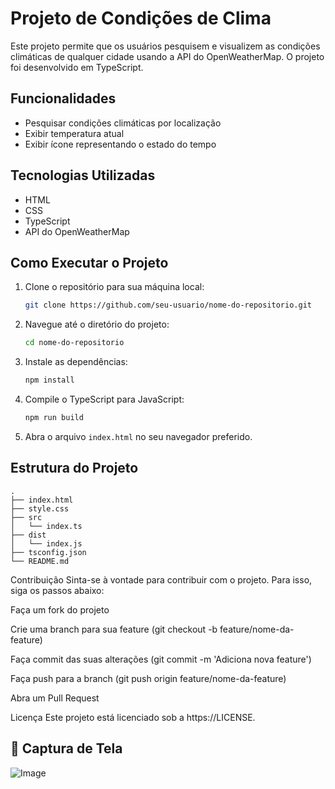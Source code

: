 # Projeto de Condições de Clima

Este projeto permite que os usuários pesquisem e visualizem as condições climáticas de qualquer cidade usando a API do OpenWeatherMap. O projeto foi desenvolvido em TypeScript.

## Funcionalidades

- Pesquisar condições climáticas por localização
- Exibir temperatura atual
- Exibir ícone representando o estado do tempo

## Tecnologias Utilizadas

- HTML
- CSS
- TypeScript
- API do OpenWeatherMap

## Como Executar o Projeto

1. Clone o repositório para sua máquina local:

    ```bash
    git clone https://github.com/seu-usuario/nome-do-repositorio.git
    ```

2. Navegue até o diretório do projeto:

    ```bash
    cd nome-do-repositorio
    ```

3. Instale as dependências:

    ```bash
    npm install
    ```

4. Compile o TypeScript para JavaScript:

    ```bash
    npm run build
    ```

5. Abra o arquivo `index.html` no seu navegador preferido.

## Estrutura do Projeto

```plaintext
.
├── index.html
├── style.css
├── src
│   └── index.ts
├── dist
│   └── index.js
├── tsconfig.json
└── README.md
```
Contribuição
Sinta-se à vontade para contribuir com o projeto. Para isso, siga os passos abaixo:

Faça um fork do projeto

Crie uma branch para sua feature (git checkout -b feature/nome-da-feature)

Faça commit das suas alterações (git commit -m 'Adiciona nova feature')

Faça push para a branch (git push origin feature/nome-da-feature)

Abra um Pull Request

Licença
Este projeto está licenciado sob a https://LICENSE.

## 📸 Captura de Tela

![Image](https://github.com/user-attachments/assets/9cbc3927-1193-4de9-b65d-239586c06967)
